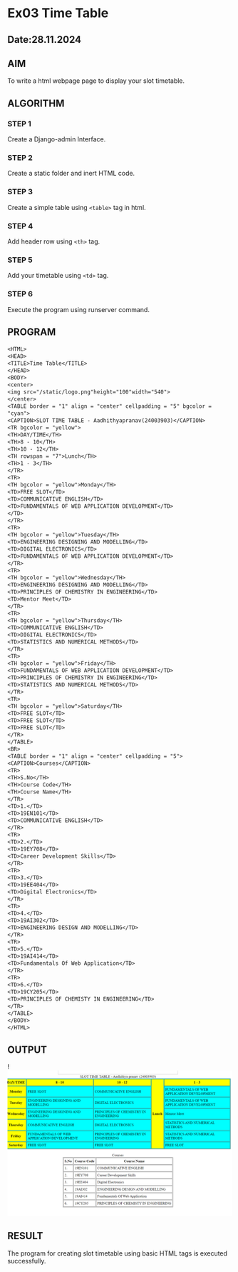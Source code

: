 # Ex03 Time Table
## Date:28.11.2024

## AIM
To write a html webpage page to display your slot timetable.

## ALGORITHM
### STEP 1
Create a Django-admin Interface.

### STEP 2
Create a static folder and inert HTML code.

### STEP 3
Create a simple table using ```<table>``` tag in html.

### STEP 4
Add header row using ```<th>``` tag.

### STEP 5
Add your timetable using ```<td>``` tag.

### STEP 6
Execute the program using runserver command.

## PROGRAM
```
<HTML>
<HEAD>
<TITLE>Time Table</TITLE>
</HEAD>
<BODY>
<center>
<img src="/static/logo.png"height="100"width="540">    
</center>
<TABLE border = "1" align = "center" cellpadding = "5" bgcolor = "cyan">
<CAPTION>SLOT TIME TABLE - Aadhithyapranav(24003903)</CAPTION>
<TR bgcolor = "yellow">
<TH>DAY/TIME</TH>
<TH>8 - 10</TH>
<TH>10 - 12</TH>
<TH rowspan = "7">Lunch</TH>
<TH>1 - 3</TH>
</TR>
<TR>
<TH bgcolor = "yellow">Monday</TH>
<TD>FREE SLOT</TD>
<TD>COMMUNICATIVE ENGLISH</TD>
<TD>FUNDAMENTALS OF WEB APPLICATION DEVELOPMENT</TD>
</TD>
</TR>
<TR>
<TH bgcolor = "yellow">Tuesday</TH>
<TD>ENGINEERING DESIGNING AND MODELLING</TD>
<TD>DIGITAL ELECTRONICS</TD>
<TD>FUNDAMENTALS OF WEB APPLICATION DEVELOPMENT</TD>
</TR>
<TR>
<TH bgcolor = "yellow">Wednesday</TH>
<TD>ENGINEERING DESIGNING AND MODELLING</TD>
<TD>PRINCIPLES OF CHEMISTRY IN ENGINEERING</TD>
<TD>Mentor Meet</TD>
</TR>
<TR>
<TH bgcolor = "yellow">Thursday</TH>
<TD>COMMUNICATIVE ENGLISH</TD>
<TD>DIGITAL ELECTRONICS</TD>
<TD>STATISTICS AND NUMERICAL METHODS</TD>
</TR>
<TR>
<TH bgcolor = "yellow">Friday</TH>
<TD>FUNDAMENTALS OF WEB APPLICATION DEVELOPMENT</TD>
<TD>PRINCIPLES OF CHEMISTRY IN ENGINEERING</TD>
<TD>STATISTICS AND NUMERICAL METHODS</TD>
</TR>
<TR>
<TH bgcolor = "yellow">Saturday</TH>
<TD>FREE SLOT</TD>
<TD>FREE SLOT</TD>
<TD>FREE SLOT</TD>
</TR>
</TABLE>
<BR>
<TABLE border = "1" align = "center" cellpadding = "5">
<CAPTION>Courses</CAPTION>
<TR>
<TH>S.No</TH>
<TH>Course Code</TH>
<TH>Course Name</TH>
</TR>
<TD>1.</TD>
<TD>19EN101</TD>
<TD>COMMUNICATIVE ENGLISH</TD>
</TR>
<TR>
<TD>2.</TD>
<TD>19EY708</TD>
<TD>Career Development Skills</TD>
</TR>
<TR>
<TD>3.</TD>
<TD>19EE404</TD>
<TD>Digital Electronics</TD>
</TR>
<TR>
<TD>4.</TD>
<TD>19AI302</TD>
<TD>ENGINEERING DESIGN AND MODELLING</TD>
</TR>
<TR>
<TD>5.</TD>
<TD>19AI414</TD>
<TD>Fundamentals Of Web Application</TD>
</TR>
<TR>                
<TD>6.</TD>
<TD>19CY205</TD>
<TD>PRINCIPLES OF CHEMISTY IN ENGINEERING</TD>
</TR>
</TABLE>
</BODY>
</HTML>
```


## OUTPUT
!![alt text](image.png)


## RESULT
The program for creating slot timetable using basic HTML tags is executed successfully.
